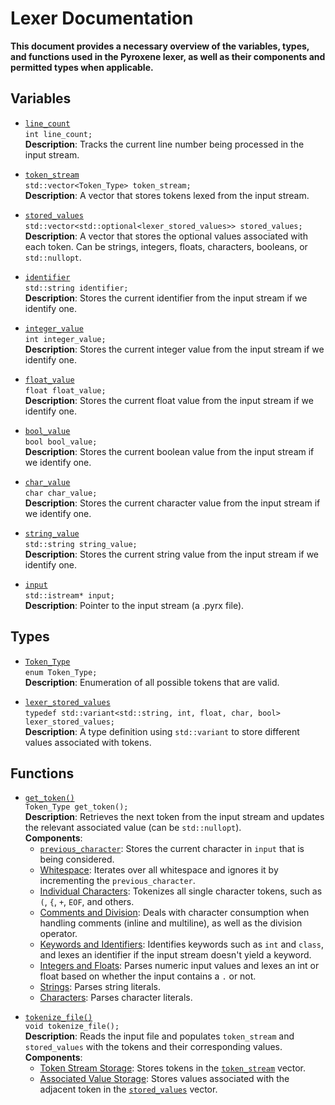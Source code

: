 # Lexer Documentation

**This document provides a necessary overview of the variables, types, and functions used in the Pyroxene lexer, as well as their components and permitted types when applicable.**  

## Variables

<a id="line_count_md"></a>
- [`line_count`](../../include/lexer/lexer.h#line_count)  
  `int line_count;`  
  **Description**: Tracks the current line number being processed in the input stream.

<a id="token_stream_md"></a>
- [`token_stream`](../../include/lexer/lexer.h#token_stream)  
  `std::vector<Token_Type> token_stream;`  
  **Description**: A vector that stores tokens lexed from the input stream.

<a id="stored_values_md"></a>
- [`stored_values`](../../include/lexer/lexer.h#stored_values)  
  `std::vector<std::optional<lexer_stored_values>> stored_values;`  
  **Description**: A vector that stores the optional values associated with each token. Can be strings, integers, floats, characters, booleans, or `std::nullopt`.

<a id="identifier_md"></a>
- [`identifier`](../../include/lexer/lexer.h#identifier)  
  `std::string identifier;`  
  **Description**: Stores the current identifier from the input stream if we identify one.

<a id="integer_value_md"></a>
- [`integer_value`](../../include/lexer/lexer.h#integer_value)  
  `int integer_value;`  
  **Description**: Stores the current integer value from the input stream if we identify one.

<a id="float_value_md"></a>
- [`float_value`](../../include/lexer/lexer.h#float_value)  
  `float float_value;`  
  **Description**: Stores the current float value from the input stream if we identify one.

<a id="bool_value_md"></a>
- [`bool_value`](../../include/lexer/lexer.h#bool_value)  
  `bool bool_value;`  
  **Description**: Stores the current boolean value from the input stream if we identify one.

<a id="char_value_md"></a>
- [`char_value`](../../include/lexer/lexer.h#char_value)  
  `char char_value;`  
  **Description**: Stores the current character value from the input stream if we identify one.

<a id="string_value_md"></a>
- [`string_value`](../../include/lexer/lexer.h#string_value)  
  `std::string string_value;`  
  **Description**: Stores the current string value from the input stream if we identify one.

<a id="input_md"></a>
- [`input`](../../include/lexer/lexer.h#input)  
  `std::istream* input;`  
  **Description**: Pointer to the input stream (a .pyrx file).

## Types

<a id="Token_Type_md"></a>
- [`Token_Type`](../../include/lexer/lexer.h#Token_Type)  
  `enum Token_Type;`  
  **Description**: Enumeration of all possible tokens that are valid.

<a id="lexer_stored_values_md"></a>
- [`lexer_stored_values`](../../include/lexer/lexer.h#lexer_stored_values)  
  `typedef std::variant<std::string, int, float, char, bool> lexer_stored_values;`  
  **Description**: A type definition using `std::variant` to store different values associated with tokens.

## Functions

<a id="get_token_md"></a>
- [`get_token()`](../../src/lexer.cpp#get_token)  
  `Token_Type get_token();`  
  **Description**: Retrieves the next token from the input stream and updates the relevant associated value (can be `std::nullopt`).  
  **Components**:  
  - [`previous_character`](../../src/lexer.cpp#previous_character): Stores the current character in `input` that is being considered.  
  - [Whitespace](../../src/lexer.cpp#previous_character): Iterates over all whitespace and ignores it by incrementing the `previous_character`.  
  - [Individual Characters](../../src/lexer.cpp#single_character_tokens): Tokenizes all single character tokens, such as `(`, `{`, `+`, `EOF`, and others.   
  - [Comments and Division](../../src/lexer.cpp#div_and_comments): Deals with character consumption when handling comments (inline and multiline), as well as the division operator.  
  - [Keywords and Identifiers](../../src/lexer.cpp#keywords_and_identifiers): Identifies keywords such as `int` and `class`, and lexes an identifier if the input stream doesn't yield a keyword.    
  - [Integers and Floats](../../src/lexer.cpp#numbers): Parses numeric input values and lexes an int or float based on whether the input contains a `.` or not.    
  - [Strings](../../src/lexer.cpp#strings): Parses string literals.  
  - [Characters](../../src/lexer.cpp#chars): Parses character literals.  

<a id="tokenize_file"></a>
- [`tokenize_file()`](../../src/lexer.cpp#tokenize_file)  
  `void tokenize_file();`  
  **Description**: Reads the input file and populates `token_stream` and `stored_values` with the tokens and their corresponding values.  
  **Components**:  
  - [Token Stream Storage](../../src/lexer.cpp#store_tok_stream): Stores tokens in the [`token_stream`](#token_stream_md) vector.  
  - [Associated Value Storage](../../src/lexer.cpp#store_tok_values): Stores values associated with the adjacent token in the [`stored_values`](#stored_values_md) vector.


